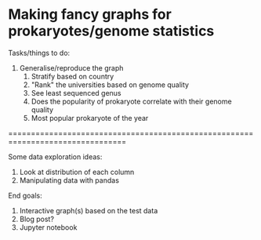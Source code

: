 # Making fancy graphs for prokaryotes/genome statistics

Tasks/things to do:
1. Generalise/reproduce the graph
	1. Stratify based on country
	1. "Rank" the universities based on genome quality
	1. See least sequenced genus
	1. Does the popularity of prokaryote correlate with their genome quality
	1. Most popular prokaryote of the year

================================================================================

Some data exploration ideas:
1. Look at distribution of each column
1. Manipulating data with pandas

End goals:
1. Interactive graph(s) based on the test data
1. Blog post?
1. Jupyter notebook

